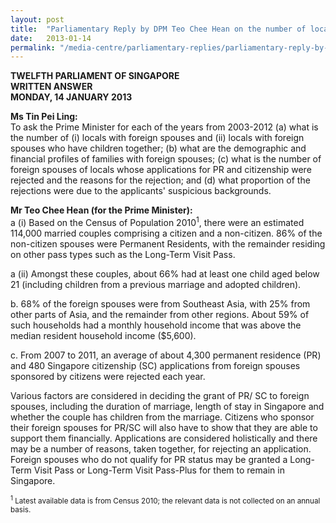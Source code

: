 ```yaml
---
layout: post
title:  "Parliamentary Reply by DPM Teo Chee Hean on the number of locals with foreign spouses and granting of PR/ SC to foreign spouses"
date:   2013-01-14
permalink: "/media-centre/parliamentary-replies/parliamentary-reply-by-dpm-teo-chee-hean-on-the-number-of-locals-with-foreign-spouses-and-granting-of-pr-sc-to-foreign-spouses"
---
```


**TWELFTH PARLIAMENT OF SINGAPORE  
WRITTEN ANSWER  
MONDAY, 14 JANUARY 2013**

**Ms Tin Pei Ling:**   
To ask the Prime Minister for each of the years from 2003-2012 (a) what is the number of (i) locals with foreign spouses and (ii) locals with foreign spouses who have children together; (b) what are the demographic and financial profiles of families with foreign spouses; (c) what is the number of foreign spouses of locals whose applications for PR and citizenship were rejected and the reasons for the rejection; and (d) what proportion of the rejections were due to the applicants' suspicious backgrounds.

**Mr Teo Chee Hean (for the Prime Minister):**  
a (i) Based on the Census of Population 2010<sup>1</sup>, there were an estimated 114,000 married couples comprising a citizen and a non-citizen. 86% of the non-citizen spouses were Permanent Residents, with the remainder residing on other pass types such as the Long-Term Visit Pass.

a (ii) Amongst these couples, about 66% had at least one child aged below 21 (including children from a previous marriage and adopted children).

b. 68% of the foreign spouses were from Southeast Asia, with 25% from other parts of Asia, and the remainder from other regions. About 59% of such households had a monthly household income that was above the median resident household income ($5,600).

c. From 2007 to 2011, an average of about 4,300 permanent residence (PR) and 480 Singapore citizenship (SC) applications from foreign spouses sponsored by citizens were rejected each year.

Various factors are considered in deciding the grant of PR/ SC to foreign spouses, including the duration of marriage, length of stay in Singapore and whether the couple has children from the marriage. Citizens who sponsor their foreign spouses for PR/SC will also have to show that they are able to support them financially. Applications are considered holistically and there may be a number of reasons, taken together, for rejecting an application. Foreign spouses who do not qualify for PR status may be granted a Long-Term Visit Pass or Long-Term Visit Pass-Plus for them to remain in Singapore.

<sub><sup>1</sup> Latest available data is from Census 2010; the relevant data is not collected on an annual basis.<sub>


